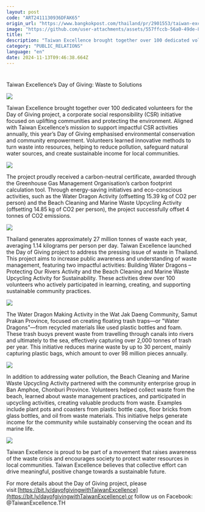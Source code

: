 ```yaml
---
layout: post
code: "ART2411130936DFAK65"
origin_url: "https://www.bangkokpost.com/thailand/pr/2901553/taiwan-excellences-day-of-giving-waste-to-solutions"
image: "https://github.com/user-attachments/assets/557ffccb-56a0-49de-8539-44192598e9b8"
title: ""
description: "Taiwan Excellence brought together over 100 dedicated volunteers for the Day of Giving project, a corporate social responsibility (CSR) initiative focused on uplifting communities and protecting the environment. Aligned with Taiwan Excellence’s mission to support impactful CSR activities annually, this year’s Day of Giving emphasised environmental conservation and community empowerment. Volunteers learned innovative methods to turn waste into resources, helping to reduce pollution, safeguard natural water sources, and create sustainable income for local communities."
category: "PUBLIC_RELATIONS"
language: "en"
date: 2024-11-13T09:46:38.664Z
---
```


# 

Taiwan Excellence’s Day of Giving: Waste to Solutions

![](https://github.com/user-attachments/assets/97f087a0-5050-473d-aa70-08257941257d)

Taiwan Excellence brought together over 100 dedicated volunteers for the Day of Giving project, a corporate social responsibility (CSR) initiative focused on uplifting communities and protecting the environment. Aligned with Taiwan Excellence’s mission to support impactful CSR activities annually, this year’s Day of Giving emphasised environmental conservation and community empowerment. Volunteers learned innovative methods to turn waste into resources, helping to reduce pollution, safeguard natural water sources, and create sustainable income for local communities. 

![](https://github.com/user-attachments/assets/2ef99641-2822-4b99-bba8-e675fe065990)

The project proudly received a carbon-neutral certificate, awarded through the Greenhouse Gas Management Organisation’s carbon footprint calculation tool. Through energy-saving initiatives and eco-conscious activities, such as the Water Dragon Activity (offsetting 15.39 kg of CO2 per person) and the Beach Cleaning and Marine Waste Upcycling Activity (offsetting 14.85 kg of CO2 per person), the project successfully offset 4 tonnes of CO2 emissions.

![](https://static.bangkokpost.com/media/content/20241113/5344291.jpg)

Thailand generates approximately 27 million tonnes of waste each year, averaging 1.14 kilograms per person per day. Taiwan Excellence launched the Day of Giving project to address the pressing issue of waste in Thailand. This project aims to increase public awareness and understanding of waste management, featuring two impactful activities: Building Water Dragons – Protecting Our Rivers Activity and the Beach Cleaning and Marine Waste Upcycling Activity for Sustainability. These activities drew over 100 volunteers who actively participated in learning, creating, and supporting sustainable community practices.  

![](https://github.com/user-attachments/assets/e904b3e4-6e50-44a3-a44f-ee47eb04a2aa)

The Water Dragon Making Activity in the Wat Jak Daeng Community, Samut Prakan Province, focused on creating floating trash traps—or "Water Dragons"—from recycled materials like used plastic bottles and foam. These trash buoys prevent waste from travelling through canals into rivers and ultimately to the sea, effectively capturing over 2,000 tonnes of trash per year. This initiative reduces marine waste by up to 30 percent, mainly capturing plastic bags, which amount to over 98 million pieces annually.  

![](https://github.com/user-attachments/assets/ebec6bfd-2c22-4161-812d-4376ce28c51d)

In addition to addressing water pollution, the Beach Cleaning and Marine Waste Upcycling Activity partnered with the community enterprise group in Ban Amphoe, Chonburi Province. Volunteers helped collect waste from the beach, learned about waste management practices, and participated in upcycling activities, creating valuable products from waste. Examples include plant pots and coasters from plastic bottle caps, floor bricks from glass bottles, and oil from waste materials. This initiative helps generate income for the community while sustainably conserving the ocean and its marine life.  

![](https://github.com/user-attachments/assets/82763222-0c5f-46a4-8713-b0802c102e9d)

Taiwan Excellence is proud to be part of a movement that raises awareness of the waste crisis and encourages society to protect water resources in local communities. Taiwan Excellence believes that collective effort can drive meaningful, positive change towards a sustainable future. 

For more details about the Day of Giving project, please visit [https://bit.ly/dayofgivingwithTaiwanExcellence](https://bit.ly/dayofgivingwithTaiwanExcellence) or follow us on Facebook: @TaiwanExcellence.TH